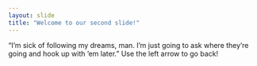 ```yaml
---
layout: slide
title: "Welcome to our second slide!"
---
```

“I’m sick of following my dreams, man. I’m just going to ask where they’re going and hook up with ’em later.”
Use the left arrow to go back!
